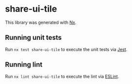# share-ui-tile

This library was generated with [Nx](https://nx.dev).

## Running unit tests

Run `nx test share-ui-tile` to execute the unit tests via [Jest](https://jestjs.io).

## Running lint

Run `nx lint share-ui-tile` to execute the lint via [ESLint](https://eslint.org/).
